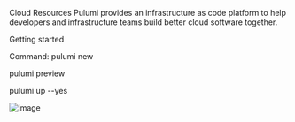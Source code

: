 Cloud Resources
Pulumi provides an infrastructure as code platform to help developers and infrastructure teams build better cloud software together.


Getting started


Command:
  pulumi new 

  pulumi preview 
  
  pulumi up --yes

![image](https://github.com/sourabhdey21/pulumi/assets/98477908/0ca623b0-5543-4f89-a5f6-560e977e5161)
